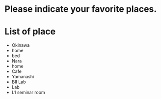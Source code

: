 # Please indicate your favorite places.

# List of place
- Okinawa
- home
- bed
- Nara
- home
- Cafe
- Yamanashi
- BII Lab
- Lab
- L1 seminar room
